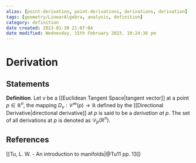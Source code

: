 ```yaml
---
alias: [point-derivation, point-derivations, derivations, derivation]
tags: [geometry/LinearAlgebra, analysis, definition]
category: definition
date created: 2023-01-30 21:07:04
date modified: Wednesday, 15th February 2023, 10:24:36 pm
---
```


# Derivation

## Statements

**Definition**. Let $v$ be a [[Euclidean Tangent Space|tangent vector]] at a point $p\in\mathbb{R}^n$, the mapping $D_v:\mathcal{C}^\infty(p)\to\mathbb{R}$ defined by the [[Directional Derivative|directional derivative]] at $p$ is said to be a _derivation at_ $p$. The set of all derivations at $p$ is denoted as $\mathcal{D}_p(\mathbb{R}^n)$.

## References

[[Tu, L. W. - An introduction to manifolds|@Tu11 pp. 13]]